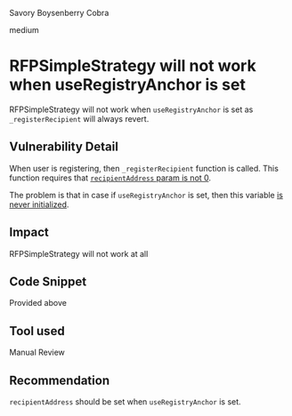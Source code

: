 Savory Boysenberry Cobra

medium

# RFPSimpleStrategy will not work when useRegistryAnchor is set
RFPSimpleStrategy will not work when `useRegistryAnchor` is set as `_registerRecipient` will always revert.
## Vulnerability Detail
When user is registering, then `_registerRecipient` function is called.
This function requires that [`recipientAddress` param is not 0](https://github.com/sherlock-audit/2023-09-Gitcoin/blob/main/allo-v2/contracts/strategies/rfp-simple/RFPSimpleStrategy.sol#L362).

The problem is that in case if `useRegistryAnchor` is set, then this variable [is never initialized](https://github.com/sherlock-audit/2023-09-Gitcoin/blob/main/allo-v2/contracts/strategies/rfp-simple/RFPSimpleStrategy.sol#L329-L332).
## Impact
RFPSimpleStrategy will not work at all
## Code Snippet
Provided above
## Tool used

Manual Review

## Recommendation
`recipientAddress` should be set when `useRegistryAnchor` is set.